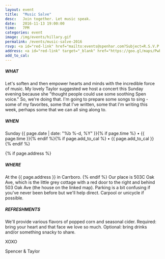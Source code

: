```yaml
---
layout: event
title:  "Music Salve"
desc:   Join together. Let music speak.
date:   2016-11-13 19:00:00
time:   7PM
categories: event
image: /img/events/hillary.gif
permalink: /events/music-salve-2016
rsvp: <a id="red-link" href="mailto:events@spenhar.com?Subject=R.S.V.P.%20for%20Show%20and%20Tell%202016&Body=Yohoo%21%0A%0AI%27ll%20be%20there%20with%20%5B%20X%20%5D%20guests%20and%20bells%20on.%20%0A%0Aor%0A%0AI%27m%20unable%20to%20make%20your%20object%20event%20and%20this%20deeply%20saddens%20me.%20Xoxo">r.s.v.p.</A>
address: <a id="red-link" target="_blank" href="https://goo.gl/maps/PwbWEdaaQzt">little cottage</a>
add_to_cal:
---
```


##### WHAT
Let's soften and then empower hearts and minds with the incredible force of music.
My lovely Taylor suggested we host a concert this Sunday evening because she "thought people could use some soothing Spen voice." So, we're doing that. I'm going to prepare some songs to sing - some of my favorites, some that I've written, some that I'm writing this week, perhaps some that we can all sing along to.

##### WHEN
Sunday {{ page.date | date: "%b %-d, %Y" }}{% if page.time %} • {{ page.time }}{% endif %}{% if page.add_to_cal %} • {{ page.add_to_cal }}{% endif %}

{% if page.address %}
##### WHERE
At the {{ page.address }} in Carrboro. {% endif %}
Our place is 503C Oak Ave, which is the little grey cottage with a red door to the right and behind 503 Oak Ave (the house on the linked map). Parking is a bit confusing if you've never been before but we'll help direct. Carpool or unicycle if possible.

##### REFRESHMENTS
We'll provide various flavors of popped corn and seasonal cider. Required: bring your heart and that face we love so much. Optional: bring drinks and/or something snacky to share.

XOXO

Spencer & Taylor
